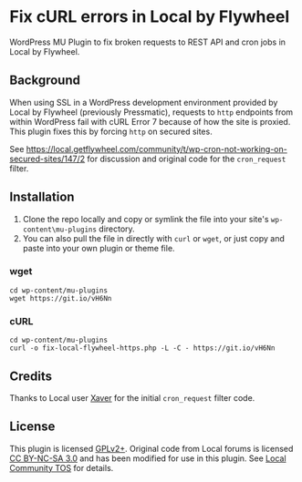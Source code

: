 # Fix cURL errors in Local by Flywheel
WordPress MU Plugin to fix broken requests to REST API and cron jobs in Local by Flywheel.

## Background
When using SSL in a WordPress development environment provided by Local by Flywheel (previously Pressmatic), requests to `http` endpoints from within WordPress fail with cURL Error 7 because of how the site is proxied. This plugin fixes this by forcing `http` on secured sites.

See https://local.getflywheel.com/community/t/wp-cron-not-working-on-secured-sites/147/2 for discussion and original code for the `cron_request` filter.

## Installation
1. Clone the repo locally and copy or symlink the file into your site's `wp-content\mu-plugins` directory.
2. You can also pull the file in directly with `curl` or `wget`, or just copy and paste into your own plugin or theme file.

### wget
    cd wp-content/mu-plugins
    wget https://git.io/vH6Nn

### cURL
    cd wp-content/mu-plugins
    curl -o fix-local-flywheel-https.php -L -C - https://git.io/vH6Nn

## Credits
Thanks to Local user [Xaver](https://local.getflywheel.com/community/users/xaver/summary) for the initial `cron_request` filter code.

## License
This plugin is licensed [GPLv2+](LICENSE). Original code from Local forums is licensed [CC BY-NC-SA 3.0](https://creativecommons.org/licenses/by-nc-sa/3.0/deed.en_US) and has been modified for use in this plugin. See [Local Community TOS](https://local.getflywheel.com/community#3) for details.
